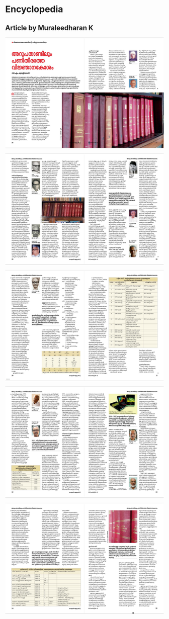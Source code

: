# Encyclopedia

## Article by Muraleedharan K

![](<../.gitbook/assets/image (123).png>)

![](<../.gitbook/assets/image (121) (1) (1).png>)

![](<../.gitbook/assets/image (125) (1).png>)

![](<../.gitbook/assets/image (124) (1).png>)

![](<../.gitbook/assets/image (120) (1).png>)
